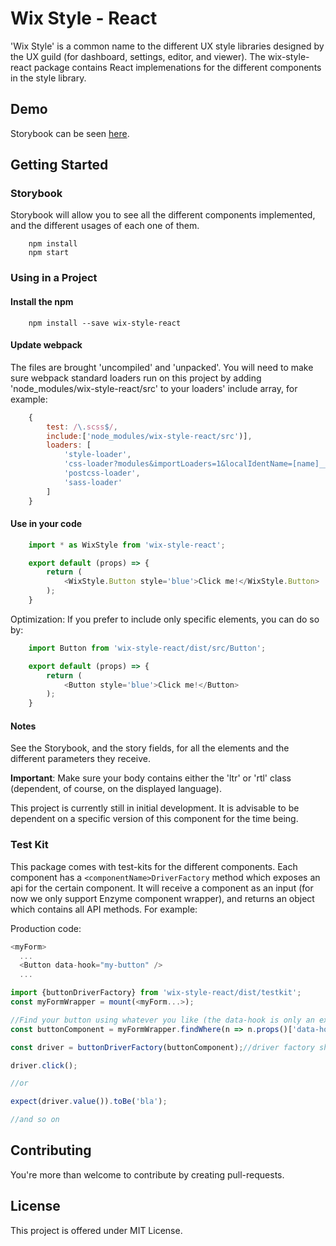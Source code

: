 # Wix Style - React
'Wix Style' is a common name to the different UX style libraries designed by the UX guild (for dashboard, settings, editor, and viewer). The wix-style-react package contains React implemenations for the different components in the style library.

## Demo
Storybook can be seen [here](https://wix.github.io/wix-style-react/).

## Getting Started
### Storybook
Storybook will allow you to see all the different components implemented, and the different usages of each one of them.
```
    npm install
    npm start
```
### Using in a Project
#### Install the npm
```
    npm install --save wix-style-react
```
#### Update webpack
The files are brought 'uncompiled' and 'unpacked'. You will need to make sure webpack standard loaders run on this project by adding 'node_modules/wix-style-react/src' to your loaders' include array, for example:
```javascript
    {
        test: /\.scss$/,
        include:['node_modules/wix-style-react/src')],
        loaders: [
            'style-loader',
            'css-loader?modules&importLoaders=1&localIdentName=[name]__[local]___[hash:base64:5]',
            'postcss-loader',
            'sass-loader'
        ]
    }
```
#### Use in your code
```javascript
    import * as WixStyle from 'wix-style-react';

    export default (props) => {
        return (
            <WixStyle.Button style='blue'>Click me!</WixStyle.Button>
        );
    }
```
Optimization: If you prefer to include only specific elements, you can do so by:
```javascript
    import Button from 'wix-style-react/dist/src/Button';

    export default (props) => {
        return (
            <Button style='blue'>Click me!</Button>
        );
    }
```
#### Notes
See the Storybook, and the story fields, for all the elements and the different parameters they receive.

__Important__: Make sure your body contains either the 'ltr' or 'rtl' class (dependent, of course, on the displayed language).

This project is currently still in initial development. It is advisable to be dependent on a specific version of this component for the time being.

### Test Kit
This package comes with test-kits for the different components. Each component has a `<componentName>DriverFactory` method which exposes an api for the certain component. It will receive a component as an input (for now we only support Enzyme component wrapper), and returns an object which contains all API methods. For example:

Production code:

```js
<myForm>
  ...
  <Button data-hook="my-button" />
  ...
```

```javascript
import {buttonDriverFactory} from 'wix-style-react/dist/testkit';
const myFormWrapper = mount(<myForm...>);

//Find your button using whatever you like (the data-hook is only an example here)
const buttonComponent = myFormWrapper.findWhere(n => n.props()['data-hook'] === 'my-button');

const driver = buttonDriverFactory(buttonComponent);//driver factory should receive a component and expose an api for it. See https://github.com/wix/wix-style-react/blob/master/src/Button/Button.driver.js

driver.click();

//or

expect(driver.value()).toBe('bla');

//and so on
```

## Contributing
You're more than welcome to contribute by creating pull-requests.

## License
This project is offered under MIT License.
